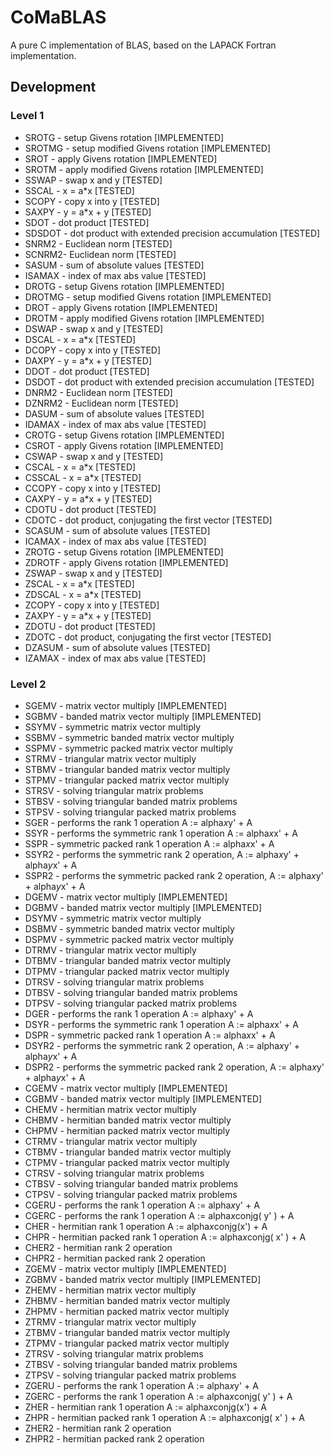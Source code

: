 # CoMaBLAS
A pure C implementation of BLAS, based on the LAPACK Fortran implementation.

## Development 

### Level 1
- SROTG - setup Givens rotation [IMPLEMENTED]
- SROTMG - setup modified Givens rotation [IMPLEMENTED]
- SROT - apply Givens rotation [IMPLEMENTED]
- SROTM - apply modified Givens rotation [IMPLEMENTED]
- SSWAP - swap x and y [TESTED]
- SSCAL - x = a*x [TESTED]
- SCOPY - copy x into y [TESTED]
- SAXPY - y = a*x + y [TESTED]
- SDOT - dot product [TESTED]
- SDSDOT - dot product with extended precision accumulation [TESTED]
- SNRM2 - Euclidean norm [TESTED]
- SCNRM2- Euclidean norm [TESTED]
- SASUM - sum of absolute values [TESTED]
- ISAMAX - index of max abs value [TESTED]
- DROTG - setup Givens rotation [IMPLEMENTED]
- DROTMG - setup modified Givens rotation [IMPLEMENTED]
- DROT - apply Givens rotation [IMPLEMENTED]
- DROTM - apply modified Givens rotation [IMPLEMENTED]
- DSWAP - swap x and y [TESTED]
- DSCAL - x = a*x [TESTED]
- DCOPY - copy x into y [TESTED]
- DAXPY - y = a*x + y [TESTED]
- DDOT - dot product [TESTED]
- DSDOT - dot product with extended precision accumulation [TESTED]
- DNRM2 - Euclidean norm [TESTED]
- DZNRM2 - Euclidean norm [TESTED]
- DASUM - sum of absolute values [TESTED]
- IDAMAX - index of max abs value [TESTED]
- CROTG - setup Givens rotation [IMPLEMENTED]
- CSROT - apply Givens rotation [IMPLEMENTED]
- CSWAP - swap x and y [TESTED]
- CSCAL - x = a*x [TESTED]
- CSSCAL - x = a*x [TESTED]
- CCOPY - copy x into y [TESTED]
- CAXPY - y = a*x + y [TESTED]
- CDOTU - dot product [TESTED]
- CDOTC - dot product, conjugating the first vector [TESTED]
- SCASUM - sum of absolute values [TESTED]
- ICAMAX - index of max abs value [TESTED]
- ZROTG - setup Givens rotation [IMPLEMENTED]
- ZDROTF - apply Givens rotation [IMPLEMENTED]
- ZSWAP - swap x and y [TESTED]
- ZSCAL - x = a*x [TESTED]
- ZDSCAL - x = a*x [TESTED]
- ZCOPY - copy x into y [TESTED]
- ZAXPY - y = a*x + y [TESTED]
- ZDOTU - dot product [TESTED]
- ZDOTC - dot product, conjugating the first vector [TESTED]
- DZASUM - sum of absolute values [TESTED]
- IZAMAX - index of max abs value [TESTED]

### Level 2
- SGEMV - matrix vector multiply [IMPLEMENTED]
- SGBMV - banded matrix vector multiply [IMPLEMENTED]
- SSYMV - symmetric matrix vector multiply
- SSBMV - symmetric banded matrix vector multiply
- SSPMV - symmetric packed matrix vector multiply
- STRMV - triangular matrix vector multiply
- STBMV - triangular banded matrix vector multiply
- STPMV - triangular packed matrix vector multiply
- STRSV - solving triangular matrix problems
- STBSV - solving triangular banded matrix problems
- STPSV - solving triangular packed matrix problems
- SGER - performs the rank 1 operation A := alpha*x*y' + A
- SSYR - performs the symmetric rank 1 operation A := alpha*x*x' + A
- SSPR - symmetric packed rank 1 operation A := alpha*x*x' + A
- SSYR2 - performs the symmetric rank 2 operation, A := alpha*x*y' + alpha*y*x' + A
- SSPR2 - performs the symmetric packed rank 2 operation, A := alpha*x*y' + alpha*y*x' + A
- DGEMV - matrix vector multiply [IMPLEMENTED]
- DGBMV - banded matrix vector multiply [IMPLEMENTED]
- DSYMV - symmetric matrix vector multiply
- DSBMV - symmetric banded matrix vector multiply
- DSPMV - symmetric packed matrix vector multiply
- DTRMV - triangular matrix vector multiply
- DTBMV - triangular banded matrix vector multiply
- DTPMV - triangular packed matrix vector multiply
- DTRSV - solving triangular matrix problems
- DTBSV - solving triangular banded matrix problems
- DTPSV - solving triangular packed matrix problems
- DGER - performs the rank 1 operation A := alpha*x*y' + A
- DSYR - performs the symmetric rank 1 operation A := alpha*x*x' + A
- DSPR - symmetric packed rank 1 operation A := alpha*x*x' + A
- DSYR2 - performs the symmetric rank 2 operation, A := alpha*x*y' + alpha*y*x' + A
- DSPR2 - performs the symmetric packed rank 2 operation, A := alpha*x*y' + alpha*y*x' + A
- CGEMV - matrix vector multiply [IMPLEMENTED]
- CGBMV - banded matrix vector multiply [IMPLEMENTED]
- CHEMV - hermitian matrix vector multiply
- CHBMV - hermitian banded matrix vector multiply
- CHPMV - hermitian packed matrix vector multiply
- CTRMV - triangular matrix vector multiply
- CTBMV - triangular banded matrix vector multiply
- CTPMV - triangular packed matrix vector multiply
- CTRSV - solving triangular matrix problems
- CTBSV - solving triangular banded matrix problems
- CTPSV - solving triangular packed matrix problems
- CGERU - performs the rank 1 operation A := alpha*x*y' + A
- CGERC - performs the rank 1 operation A := alpha*x*conjg( y' ) + A
- CHER - hermitian rank 1 operation A := alpha*x*conjg(x') + A
- CHPR - hermitian packed rank 1 operation A := alpha*x*conjg( x' ) + A
- CHER2 - hermitian rank 2 operation
- CHPR2 - hermitian packed rank 2 operation
- ZGEMV - matrix vector multiply [IMPLEMENTED]
- ZGBMV - banded matrix vector multiply [IMPLEMENTED]
- ZHEMV - hermitian matrix vector multiply
- ZHBMV - hermitian banded matrix vector multiply
- ZHPMV - hermitian packed matrix vector multiply
- ZTRMV - triangular matrix vector multiply
- ZTBMV - triangular banded matrix vector multiply
- ZTPMV - triangular packed matrix vector multiply
- ZTRSV - solving triangular matrix problems
- ZTBSV - solving triangular banded matrix problems
- ZTPSV - solving triangular packed matrix problems
- ZGERU - performs the rank 1 operation A := alpha*x*y' + A
- ZGERC - performs the rank 1 operation A := alpha*x*conjg( y' ) + A
- ZHER - hermitian rank 1 operation A := alpha*x*conjg(x') + A
- ZHPR - hermitian packed rank 1 operation A := alpha*x*conjg( x' ) + A
- ZHER2 - hermitian rank 2 operation
- ZHPR2 - hermitian packed rank 2 operation